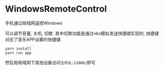 # WindowsRemoteControl
手机通过局域网遥控Windows

可以调节音量, 关机, 切歌.
其中切歌功能是通过vbs模拟发送快捷键实现的, 快捷键对应了音乐APP设置的快捷键.

```
yarn install
yarn run app
```

然后用局域网下其他设备访问`主机名:12800/`即可
